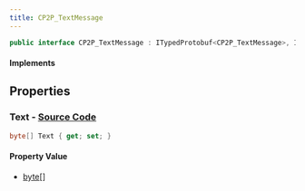```yaml
---
title: CP2P_TextMessage
---
```


```csharp
public interface CP2P_TextMessage : ITypedProtobuf<CP2P_TextMessage>, INativeHandle
```

#### Implements

## Properties

### **Text** - [Source Code](https://github.com/swiftly-solution/swiftlys2/blob/main/managed/src/SwiftlyS2.Generated/Protobufs/Interfaces/CP2P_TextMessage.cs#L13)

```csharp
byte[] Text { get; set; }
```

#### Property Value

- [byte](https://learn.microsoft.com/dotnet/api/system.byte)[]

